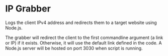 # IP Grabber
Logs the client IPv4 address and redirects them to a target website using Node.js.

The grabber will redirect the client to the first commandline argument (a link or IP) if it exists. Otherwise, it will use the default link defined in the code. A Node.js server will be hosted on port 3030 when script is running.
